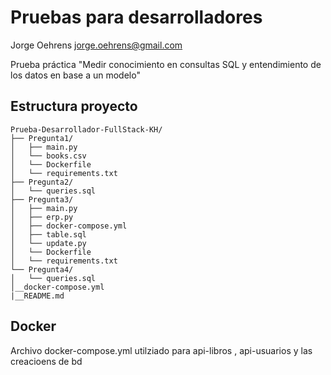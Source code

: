 # Pruebas para desarrolladores

Jorge Oehrens
jorge.oehrens@gmail.com

Prueba práctica "Medir conocimiento en consultas SQL y entendimiento de los datos en base a un modelo"

## Estructura proyecto

```plaintext
Prueba-Desarrollador-FullStack-KH/
├── Pregunta1/
│   ├── main.py          
│   └── books.csv               
│   └── Dockerfile             
│   └── requirements.txt              
├── Pregunta2/
│   └── queries.sql           
├── Pregunta3/
│   ├── main.py          
│   ├── erp.py        
│   ├── docker-compose.yml         
│   ├── table.sql            
│   └── update.py         
│   └── Dockerfile              
│   └── requirements.txt     
└── Pregunta4/
│   └── queries.sql           
│__docker-compose.yml
|__README.md
```

## Docker
Archivo docker-compose.yml
utilziado para api-libros , api-usuarios y las creacioens de bd


